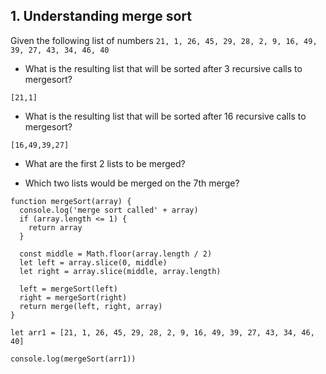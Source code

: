 ## 1. Understanding merge sort

Given the following list of numbers `21, 1, 26, 45, 29, 28, 2, 9, 16, 49, 39, 27, 43, 34, 46, 40`

- What is the resulting list that will be sorted after 3 recursive calls to mergesort?

`[21,1]`

- What is the resulting list that will be sorted after 16 recursive calls to mergesort?

`[16,49,39,27]`

- What are the first 2 lists to be merged?

- Which two lists would be merged on the 7th merge?



````
function mergeSort(array) {
  console.log('merge sort called' + array)
  if (array.length <= 1) {
    return array
  }
  
  const middle = Math.floor(array.length / 2)
  let left = array.slice(0, middle)
  let right = array.slice(middle, array.length)
  
  left = mergeSort(left)
  right = mergeSort(right)
  return merge(left, right, array) 
}

let arr1 = [21, 1, 26, 45, 29, 28, 2, 9, 16, 49, 39, 27, 43, 34, 46, 40]

console.log(mergeSort(arr1))
````
